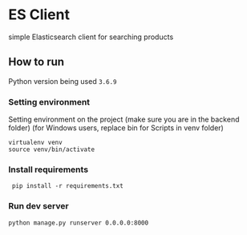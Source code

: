 # ES Client
simple Elasticsearch client for searching products

## How to run

  Python version being used ```3.6.9```

### Setting environment  
  Setting environment on the project (make sure you are in the backend folder) (for Windows users, replace bin for Scripts in venv folder)  

    virtualenv venv
    source venv/bin/activate
  
### Install requirements   

     pip install -r requirements.txt

### Run dev server  

    python manage.py runserver 0.0.0.0:8000
